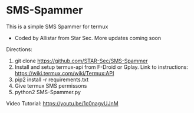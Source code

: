 # SMS-Spammer
This is a simple SMS Spammer for termux
- Coded by Allistar from Star Sec.
More updates coming soon

Directions: 
1. git clone https://github.com/STAR-Sec/SMS-Spammer
2. Install and setup termux-api from F-Droid or Gplay.
   Link to instructions: https://wiki.termux.com/wiki/Termux:API
3. pip2 install -r requirements.txt
4. Give termux SMS permissons
5. python2 SMS-Spammer.py


Video Tutorial:
https://youtu.be/1c0nagvUJnM
